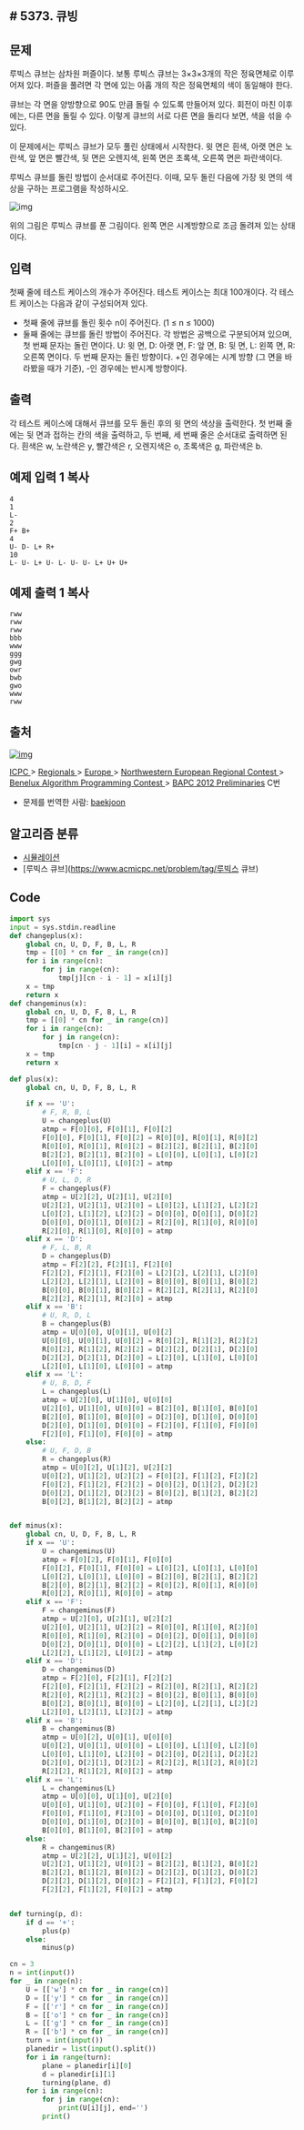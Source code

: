 ## # 5373. 큐빙

## 문제

루빅스 큐브는 삼차원 퍼즐이다. 보통 루빅스 큐브는 3×3×3개의 작은 정육면체로 이루어져 있다. 퍼즐을 풀려면 각 면에 있는 아홉 개의 작은 정육면체의 색이 동일해야 한다.

큐브는 각 면을 양방향으로 90도 만큼 돌릴 수 있도록 만들어져 있다. 회전이 마친 이후에는, 다른 면을 돌릴 수 있다. 이렇게 큐브의 서로 다른 면을 돌리다 보면, 색을 섞을 수 있다.

이 문제에서는 루빅스 큐브가 모두 풀린 상태에서 시작한다. 윗 면은 흰색, 아랫 면은 노란색, 앞 면은 빨간색, 뒷 면은 오렌지색, 왼쪽 면은 초록색, 오른쪽 면은 파란색이다.

루빅스 큐브를 돌린 방법이 순서대로 주어진다. 이때, 모두 돌린 다음에 가장 윗 면의 색상을 구하는 프로그램을 작성하시오.

![img](https://www.acmicpc.net/upload/images/cube.png)

위의 그림은 루빅스 큐브를 푼 그림이다. 왼쪽 면은 시계방향으로 조금 돌려져 있는 상태이다.

## 입력

첫째 줄에 테스트 케이스의 개수가 주어진다. 테스트 케이스는 최대 100개이다. 각 테스트 케이스는 다음과 같이 구성되어져 있다.

- 첫째 줄에 큐브를 돌린 횟수 n이 주어진다. (1 ≤ n ≤ 1000)
- 둘째 줄에는 큐브를 돌린 방법이 주어진다. 각 방법은 공백으로 구분되어져 있으며, 첫 번째 문자는 돌린 면이다. U: 윗 면, D: 아랫 면, F: 앞 면, B: 뒷 면, L: 왼쪽 면, R: 오른쪽 면이다. 두 번째 문자는 돌린 방향이다. +인 경우에는 시계 방향 (그 면을 바라봤을 때가 기준), -인 경우에는 반시계 방향이다.

## 출력

각 테스트 케이스에 대해서 큐브를 모두 돌린 후의 윗 면의 색상을 출력한다. 첫 번째 줄에는 뒷 면과 접하는 칸의 색을 출력하고, 두 번째, 세 번째 줄은 순서대로 출력하면 된다. 흰색은 w, 노란색은 y, 빨간색은 r, 오렌지색은 o, 초록색은 g, 파란색은 b.

## 예제 입력 1 복사

```
4
1
L-
2
F+ B+
4
U- D- L+ R+
10
L- U- L+ U- L- U- U- L+ U+ U+
```

## 예제 출력 1 복사

```
rww
rww
rww
bbb
www
ggg
gwg
owr
bwb
gwo
www
rww
```

## 출처

[![img](https://licensebuttons.net/l/by-sa/3.0/88x31.png)](https://creativecommons.org/licenses/by-sa/3.0/)

[ICPC ](https://www.acmicpc.net/category/1)> [Regionals ](https://www.acmicpc.net/category/7)> [Europe ](https://www.acmicpc.net/category/10)> [Northwestern European Regional Contest ](https://www.acmicpc.net/category/15)> [Benelux Algorithm Programming Contest ](https://www.acmicpc.net/category/89)> [BAPC 2012 Preliminaries](https://www.acmicpc.net/category/detail/418) C번

- 문제를 번역한 사람: [baekjoon](https://www.acmicpc.net/user/baekjoon)

## 알고리즘 분류

- [시뮬레이션](https://www.acmicpc.net/problem/tag/시뮬레이션)
- [루빅스 큐브](https://www.acmicpc.net/problem/tag/루빅스 큐브)

## Code

```python
import sys
input = sys.stdin.readline
def changeplus(x):
    global cn, U, D, F, B, L, R
    tmp = [[0] * cn for _ in range(cn)]
    for i in range(cn):
        for j in range(cn):
            tmp[j][cn - i - 1] = x[i][j]
    x = tmp
    return x
def changeminus(x):
    global cn, U, D, F, B, L, R
    tmp = [[0] * cn for _ in range(cn)]
    for i in range(cn):
        for j in range(cn):
            tmp[cn - j - 1][i] = x[i][j]
    x = tmp
    return x

def plus(x):
    global cn, U, D, F, B, L, R

    if x == 'U':
        # F, R, B, L
        U = changeplus(U)
        atmp = F[0][0], F[0][1], F[0][2]
        F[0][0], F[0][1], F[0][2] = R[0][0], R[0][1], R[0][2]
        R[0][0], R[0][1], R[0][2] = B[2][2], B[2][1], B[2][0]
        B[2][2], B[2][1], B[2][0] = L[0][0], L[0][1], L[0][2]
        L[0][0], L[0][1], L[0][2] = atmp
    elif x == 'F':
        # U, L, D, R
        F = changeplus(F)
        atmp = U[2][2], U[2][1], U[2][0]
        U[2][2], U[2][1], U[2][0] = L[0][2], L[1][2], L[2][2]
        L[0][2], L[1][2], L[2][2] = D[0][0], D[0][1], D[0][2]
        D[0][0], D[0][1], D[0][2] = R[2][0], R[1][0], R[0][0]
        R[2][0], R[1][0], R[0][0] = atmp
    elif x == 'D':
        # F, L, B, R
        D = changeplus(D)
        atmp = F[2][2], F[2][1], F[2][0]
        F[2][2], F[2][1], F[2][0] = L[2][2], L[2][1], L[2][0]
        L[2][2], L[2][1], L[2][0] = B[0][0], B[0][1], B[0][2]
        B[0][0], B[0][1], B[0][2] = R[2][2], R[2][1], R[2][0]
        R[2][2], R[2][1], R[2][0] = atmp
    elif x == 'B':
        # U, R, D, L
        B = changeplus(B)
        atmp = U[0][0], U[0][1], U[0][2]
        U[0][0], U[0][1], U[0][2] = R[0][2], R[1][2], R[2][2]
        R[0][2], R[1][2], R[2][2] = D[2][2], D[2][1], D[2][0]
        D[2][2], D[2][1], D[2][0] = L[2][0], L[1][0], L[0][0]
        L[2][0], L[1][0], L[0][0] = atmp
    elif x == 'L':
        # U, B, D, F
        L = changeplus(L)
        atmp = U[2][0], U[1][0], U[0][0]
        U[2][0], U[1][0], U[0][0] = B[2][0], B[1][0], B[0][0]
        B[2][0], B[1][0], B[0][0] = D[2][0], D[1][0], D[0][0]
        D[2][0], D[1][0], D[0][0] = F[2][0], F[1][0], F[0][0]
        F[2][0], F[1][0], F[0][0] = atmp
    else:
        # U, F, D, B
        R = changeplus(R)
        atmp = U[0][2], U[1][2], U[2][2]
        U[0][2], U[1][2], U[2][2] = F[0][2], F[1][2], F[2][2]
        F[0][2], F[1][2], F[2][2] = D[0][2], D[1][2], D[2][2]
        D[0][2], D[1][2], D[2][2] = B[0][2], B[1][2], B[2][2]
        B[0][2], B[1][2], B[2][2] = atmp


def minus(x):
    global cn, U, D, F, B, L, R
    if x == 'U':
        U = changeminus(U)
        atmp = F[0][2], F[0][1], F[0][0]
        F[0][2], F[0][1], F[0][0] = L[0][2], L[0][1], L[0][0]
        L[0][2], L[0][1], L[0][0] = B[2][0], B[2][1], B[2][2]
        B[2][0], B[2][1], B[2][2] = R[0][2], R[0][1], R[0][0]
        R[0][2], R[0][1], R[0][0] = atmp
    elif x == 'F':
        F = changeminus(F)
        atmp = U[2][0], U[2][1], U[2][2]
        U[2][0], U[2][1], U[2][2] = R[0][0], R[1][0], R[2][0]
        R[0][0], R[1][0], R[2][0] = D[0][2], D[0][1], D[0][0]
        D[0][2], D[0][1], D[0][0] = L[2][2], L[1][2], L[0][2]
        L[2][2], L[1][2], L[0][2] = atmp
    elif x == 'D':
        D = changeminus(D)
        atmp = F[2][0], F[2][1], F[2][2]
        F[2][0], F[2][1], F[2][2] = R[2][0], R[2][1], R[2][2]
        R[2][0], R[2][1], R[2][2] = B[0][2], B[0][1], B[0][0]
        B[0][2], B[0][1], B[0][0] = L[2][0], L[2][1], L[2][2]
        L[2][0], L[2][1], L[2][2] = atmp
    elif x == 'B':
        B = changeminus(B)
        atmp = U[0][2], U[0][1], U[0][0]
        U[0][2], U[0][1], U[0][0] = L[0][0], L[1][0], L[2][0]
        L[0][0], L[1][0], L[2][0] = D[2][0], D[2][1], D[2][2]
        D[2][0], D[2][1], D[2][2] = R[2][2], R[1][2], R[0][2]
        R[2][2], R[1][2], R[0][2] = atmp
    elif x == 'L':
        L = changeminus(L)
        atmp = U[0][0], U[1][0], U[2][0]
        U[0][0], U[1][0], U[2][0] = F[0][0], F[1][0], F[2][0]
        F[0][0], F[1][0], F[2][0] = D[0][0], D[1][0], D[2][0]
        D[0][0], D[1][0], D[2][0] = B[0][0], B[1][0], B[2][0]
        B[0][0], B[1][0], B[2][0] = atmp
    else:
        R = changeminus(R)
        atmp = U[2][2], U[1][2], U[0][2]
        U[2][2], U[1][2], U[0][2] = B[2][2], B[1][2], B[0][2]
        B[2][2], B[1][2], B[0][2] = D[2][2], D[1][2], D[0][2]
        D[2][2], D[1][2], D[0][2] = F[2][2], F[1][2], F[0][2]
        F[2][2], F[1][2], F[0][2] = atmp


def turning(p, d):
    if d == '+':
        plus(p)
    else:
        minus(p)

cn = 3
n = int(input())
for _ in range(n):
    U = [['w'] * cn for _ in range(cn)]
    D = [['y'] * cn for _ in range(cn)]
    F = [['r'] * cn for _ in range(cn)]
    B = [['o'] * cn for _ in range(cn)]
    L = [['g'] * cn for _ in range(cn)]
    R = [['b'] * cn for _ in range(cn)]
    turn = int(input())
    planedir = list(input().split())
    for i in range(turn):
        plane = planedir[i][0]
        d = planedir[i][1]
        turning(plane, d)
    for i in range(cn):
        for j in range(cn):
            print(U[i][j], end='')
        print()
```